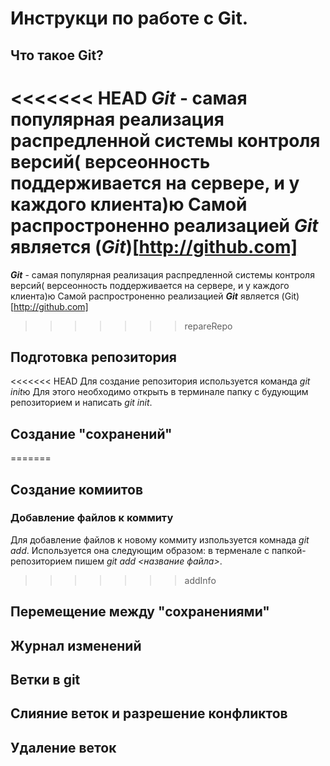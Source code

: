 # Инструкци по работе с Git.
 
## Что такое Git?
<<<<<<< HEAD
***Git*** - самая популярная реализация распредленной системы контроля версий( версеонность поддерживается на сервере, и у каждого клиента)ю Самой распростроненно   реализацией ***Git*** является (*Git*)[http://github.com]
=======
***Git*** - самая популярная реализация распредленной системы контроля версий( версеонность поддерживается на сервере, и у каждого клиента)ю Самой распростроненно   реализацией ***Git*** является (Git)[http://github.com]
>>>>>>> repareRepo
## Подготовка репозитория
<<<<<<< HEAD
Для создание репозитория используется команда *git init*ю Для этого необходимо открыть в терминале папку с будующим репозиторием и написать *git init*.
 
## Создание "сохранений"
=======

## Создание комиитов

### Добавление файлов к коммиту
Для добавление файлов к новому коммиту изпользуется комнада *git add*. Используется она следующим образом: в терменале с папкой-репозиторием пишем *git add <название файла>*.
>>>>>>> addInfo

## Перемещение между "сохранениями"

## Журнал изменений

## Ветки в git

## Слияние веток и разрешение конфликтов

## Удаление веток